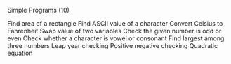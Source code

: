 Simple Programs (10)

Find area of a rectangle
Find ASCII value of a character
Convert Celsius to Fahrenheit
Swap value of two variables
Check the given number is odd or even
Check whether a character is vowel or consonant
Find largest among three numbers
Leap year checking
Positive negative checking
Quadratic equation
